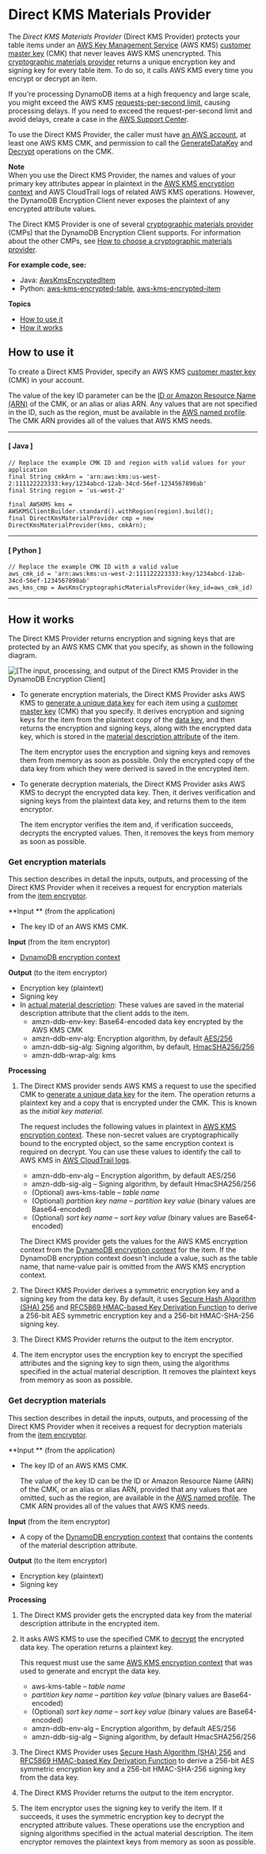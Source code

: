 # Direct KMS Materials Provider<a name="direct-kms-provider"></a>

The *Direct KMS Materials Provider* \(Direct KMS Provider\) protects your table items under an [AWS Key Management Service](https://docs.aws.amazon.com/kms/latest/developerguide/) \(AWS KMS\) [customer master key](https://docs.aws.amazon.com/kms/latest/developerguide/concepts.html#master_keys) \(CMK\) that never leaves AWS KMS unencrypted\. This [cryptographic materials provider](concepts.md#concept-material-provider) returns a unique encryption key and signing key for every table item\. To do so, it calls AWS KMS every time you encrypt or decrypt an item\.

If you're processing DynamoDB items at a high frequency and large scale, you might exceed the AWS KMS [requests\-per\-second limit](https://docs.aws.amazon.com/kms/latest/developerguide/limits.html#requests-per-second), causing processing delays\. If you need to exceed the request\-per\-second limit and avoid delays, create a case in the [AWS Support Center](https://console.aws.amazon.com/support/home)\. 

To use the Direct KMS Provider, the caller must have [an AWS account](https://aws.amazon.com/premiumsupport/knowledge-center/create-and-activate-aws-account/), at least one AWS KMS CMK, and permission to call the [GenerateDataKey](https://docs.aws.amazon.com/kms/latest/APIReference/API_GenerateDataKey.html) and [Decrypt](https://docs.aws.amazon.com/kms/latest/APIReference/API_Decrypt.html) operations on the CMK\.

**Note**  
When you use the Direct KMS Provider, the names and values of your primary key attributes appear in plaintext in the [AWS KMS encryption context](https://docs.aws.amazon.com/kms/latest/developerguide/concepts.html#encrypt_context) and AWS CloudTrail logs of related AWS KMS operations\. However, the DynamoDB Encryption Client never exposes the plaintext of any encrypted attribute values\.

The Direct KMS Provider is one of several [cryptographic materials provider](concepts.md#concept-material-provider) \(CMPs\) that the DynamoDB Encryption Client supports\. For information about the other CMPs, see [How to choose a cryptographic materials provider](crypto-materials-providers.md)\.

**For example code, see:**
+ Java: [AwsKmsEncryptedItem](https://github.com/aws/aws-dynamodb-encryption-java/blob/master/examples/src/main/java/com/amazonaws/examples/AwsKmsEncryptedItem.java)
+ Python: [aws\-kms\-encrypted\-table](https://github.com/aws/aws-dynamodb-encryption-python/blob/master/examples/src/aws_kms_encrypted_table.py), [aws\-kms\-encrypted\-item](https://github.com/aws/aws-dynamodb-encryption-python/blob/master/examples/src/aws_kms_encrypted_item.py)

**Topics**
+ [How to use it](#provider-kms-how-to-use)
+ [How it works](#provider-kms-how-it-works)

## How to use it<a name="provider-kms-how-to-use"></a>

To create a Direct KMS Provider, specify an AWS KMS [customer master key](https://docs.aws.amazon.com/kms/latest/developerguide/concepts.html#master_keys) \(CMK\) in your account\.

The value of the key ID parameter can be the [ID or Amazon Resource Name \(ARN\)](https://docs.aws.amazon.com/kms/latest/developerguide/viewing-keys.html#find-cmk-id-arn) of the CMK, or an alias or alias ARN\. Any values that are not specified in the ID, such as the region, must be available in the [AWS named profile](https://docs.aws.amazon.com/cli/latest/userguide/cli-multiple-profiles.html)\. The CMK ARN provides all of the values that AWS KMS needs\.

------
#### [ Java ]

```
// Replace the example CMK ID and region with valid values for your application
final String cmkArn = 'arn:aws:kms:us-west-2:111122223333:key/1234abcd-12ab-34cd-56ef-1234567890ab'
final String region = 'us-west-2'
      
final AWSKMS kms = AWSKMSClientBuilder.standard().withRegion(region).build();
final DirectKmsMaterialProvider cmp = new DirectKmsMaterialProvider(kms, cmkArn);
```

------
#### [ Python ]

```
// Replace the example CMK ID with a valid value
aws_cmk_id = 'arn:aws:kms:us-west-2:111122223333:key/1234abcd-12ab-34cd-56ef-1234567890ab'
aws_kms_cmp = AwsKmsCryptographicMaterialsProvider(key_id=aws_cmk_id)
```

------

## How it works<a name="provider-kms-how-it-works"></a>

The Direct KMS Provider returns encryption and signing keys that are protected by an AWS KMS CMK that you specify, as shown in the following diagram\.

![\[The input, processing, and output of the Direct KMS Provider in the DynamoDB Encryption Client\]](http://docs.aws.amazon.com/dynamodb-encryption-client/latest/devguide/images/directKMS.png)
+ To generate encryption materials, the Direct KMS Provider asks AWS KMS to [generate a unique data key](https://docs.aws.amazon.com/kms/latest/APIReference/API_GenerateDataKey.html) for each item using a [customer master key](https://docs.aws.amazon.com/kms/latest/developerguide/concepts.html#master_keys) \(CMK\) that you specify\. It derives encryption and signing keys for the item from the plaintext copy of the [data key](https://docs.aws.amazon.com/kms/latest/developerguide/concepts.html#data-keys), and then returns the encryption and signing keys, along with the encrypted data key, which is stored in the [material description attribute](concepts.md#material-description) of the item\. 

  The item encryptor uses the encryption and signing keys and removes them from memory as soon as possible\. Only the encrypted copy of the data key from which they were derived is saved in the encrypted item\.
+ To generate decryption materials, the Direct KMS Provider asks AWS KMS to decrypt the encrypted data key\. Then, it derives verification and signing keys from the plaintext data key, and returns them to the item encryptor\.

  The item encryptor verifies the item and, if verification succeeds, decrypts the encrypted values\. Then, it removes the keys from memory as soon as possible\.

### Get encryption materials<a name="direct-kms-get-encryption-materials"></a>

This section describes in detail the inputs, outputs, and processing of the Direct KMS Provider when it receives a request for encryption materials from the [item encryptor](concepts.md#item-encryptor)\.

**Input ** \(from the application\)
+ The key ID of an AWS KMS CMK\. 

**Input** \(from the item encryptor\)
+ [DynamoDB encryption context](concepts.md#encryption-context)

**Output** \(to the item encryptor\)
+ Encryption key \(plaintext\)
+ Signing key
+ In [actual material description](concepts.md#material-description): These values are saved in the material description attribute that the client adds to the item\.
  + amzn\-ddb\-env\-key: Base64\-encoded data key encrypted by the AWS KMS CMK
  + amzn\-ddb\-env\-alg: Encryption algorithm, by default [AES/256](https://csrc.nist.gov/projects/cryptographic-standards-and-guidelines/archived-crypto-projects/aes-development)
  + amzn\-ddb\-sig\-alg: Signing algorithm, by default, [HmacSHA256/256](https://en.wikipedia.org/wiki/HMAC)
  + amzn\-ddb\-wrap\-alg: kms

**Processing**

1. The Direct KMS provider sends AWS KMS a request to use the specified CMK to [generate a unique data key](https://docs.aws.amazon.com/kms/latest/APIReference/API_GenerateDataKey.html) for the item\. The operation returns a plaintext key and a copy that is encrypted under the CMK\. This is known as the *initial key material*\.

   The request includes the following values in plaintext in [AWS KMS encryption context](https://docs.aws.amazon.com/kms/latest/developerguide/concepts.html#encrypt_context)\. These non\-secret values are cryptographically bound to the encrypted object, so the same encryption context is required on decrypt\. You can use these values to identify the call to AWS KMS in [AWS CloudTrail logs](https://docs.aws.amazon.com/kms/latest/developerguide/monitoring-overview.html)\.
   + amzn\-ddb\-env\-alg – Encryption algorithm, by default AES/256
   + amzn\-ddb\-sig\-alg – Signing algorithm, by default HmacSHA256/256
   + \(Optional\) aws\-kms\-table – *table name*
   + \(Optional\) *partition key name* – *partition key value* \(binary values are Base64\-encoded\)
   + \(Optional\) *sort key name* – *sort key value* \(binary values are Base64\-encoded\)

   The Direct KMS provider gets the values for the AWS KMS encryption context from the [DynamoDB encryption context](concepts.md#encryption-context) for the item\. If the DynamoDB encryption context doesn't include a value, such as the table name, that name\-value pair is omitted from the AWS KMS encryption context\.

1. The Direct KMS Provider derives a symmetric encryption key and a signing key from the data key\. By default, it uses [Secure Hash Algorithm \(SHA\) 256](https://en.wikipedia.org/wiki/SHA-2) and [RFC5869 HMAC\-based Key Derivation Function](https://tools.ietf.org/html/rfc5869) to derive a 256\-bit AES symmetric encryption key and a 256\-bit HMAC\-SHA\-256 signing key\. 

1. The Direct KMS Provider returns the output to the item encryptor\.

1. The item encryptor uses the encryption key to encrypt the specified attributes and the signing key to sign them, using the algorithms specified in the actual material description\. It removes the plaintext keys from memory as soon as possible\.

### Get decryption materials<a name="direct-kms-get-decryption-materials"></a>

This section describes in detail the inputs, outputs, and processing of the Direct KMS Provider when it receives a request for decryption materials from the [item encryptor](concepts.md#item-encryptor)\.

**Input ** \(from the application\)
+ The key ID of an AWS KMS CMK\. 

  The value of the key ID can be the ID or Amazon Resource Name \(ARN\) of the CMK, or an alias or alias ARN, provided that any values that are omitted, such as the region, are available in the [AWS named profile](https://docs.aws.amazon.com/cli/latest/userguide/cli-multiple-profiles.html)\. The CMK ARN provides all of the values that AWS KMS needs\.

**Input** \(from the item encryptor\)
+ A copy of the [DynamoDB encryption context](concepts.md#encryption-context) that contains the contents of the material description attribute\.

**Output** \(to the item encryptor\)
+ Encryption key \(plaintext\)
+ Signing key

**Processing**

1. The Direct KMS provider gets the encrypted data key from the material description attribute in the encrypted item\. 

1. It asks AWS KMS to use the specified CMK to [decrypt](https://docs.aws.amazon.com/kms/latest/APIReference/API_GenerateDataKey.html) the encrypted data key\. The operation returns a plaintext key\.

   This request must use the same [AWS KMS encryption context](https://docs.aws.amazon.com/kms/latest/developerguide/concepts.html#encrypt_context) that was used to generate and encrypt the data key\.
   + aws\-kms\-table – *table name*
   + *partition key name* – *partition key value* \(binary values are Base64\-encoded\)
   + \(Optional\) *sort key name* – *sort key value* \(binary values are Base64\-encoded\)
   + amzn\-ddb\-env\-alg – Encryption algorithm, by default AES/256
   + amzn\-ddb\-sig\-alg – Signing algorithm, by default HmacSHA256/256

1. The Direct KMS Provider uses [Secure Hash Algorithm \(SHA\) 256](https://en.wikipedia.org/wiki/SHA-2) and [RFC5869 HMAC\-based Key Derivation Function](https://tools.ietf.org/html/rfc5869) to derive a 256\-bit AES symmetric encryption key and a 256\-bit HMAC\-SHA\-256 signing key from the data key\. 

1. The Direct KMS Provider returns the output to the item encryptor\.

1. The item encryptor uses the signing key to verify the item\. If it succeeds, it uses the symmetric encryption key to decrypt the encrypted attribute values\. These operations use the encryption and signing algorithms specified in the actual material description\. The item encryptor removes the plaintext keys from memory as soon as possible\.